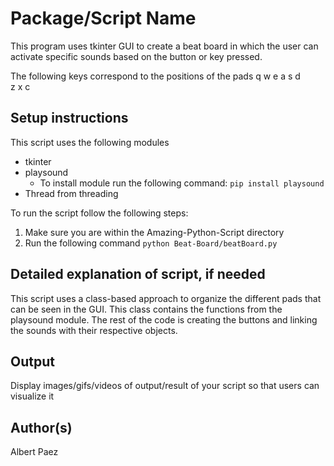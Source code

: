 # Package/Script Name

This program uses tkinter GUI to create a beat board in 
which the user can activate specific sounds based on the
button or key pressed.

The following keys correspond to the positions of the pads
			q	w	e
			a	s	d	
			z	x	c

## Setup instructions

This script uses the following modules
* tkinter
* playsound
    * To install module run the following command: `pip install playsound`
* Thread from threading

To run the script follow the following steps:
1. Make sure you are within the Amazing-Python-Script directory
2. Run the following command `python Beat-Board/beatBoard.py`

## Detailed explanation of script, if needed

This script uses a class-based approach to organize the different pads that
can be seen in the GUI. This class contains the functions from the playsound module. The rest of the code is creating the buttons and linking the sounds with their respective objects.

## Output

Display images/gifs/videos of output/result of your script so that users can visualize it

## Author(s)

Albert Paez
